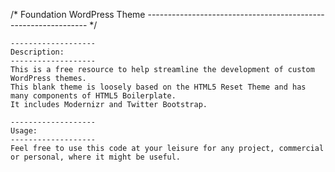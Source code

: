 /* Foundation WordPress Theme
--------------------------------------------------------------- */

	-------------------
	Description:
	-------------------
	This is a free resource to help streamline the development of custom WordPress themes. 
	This blank theme is loosely based on the HTML5 Reset Theme and has many components of HTML5 Boilerplate. 
	It includes Modernizr and Twitter Bootstrap.

	-------------------
	Usage: 
	-------------------
	Feel free to use this code at your leisure for any project, commercial or personal, where it might be useful.	
